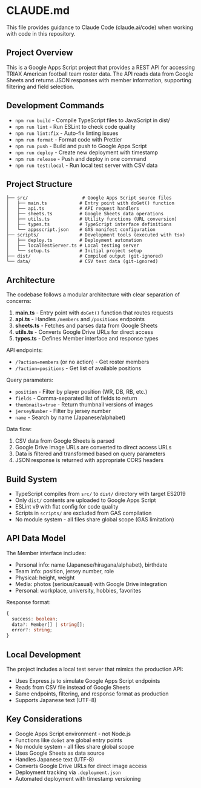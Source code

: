 # CLAUDE.md

This file provides guidance to Claude Code (claude.ai/code) when working with code in this repository.

## Project Overview

This is a Google Apps Script project that provides a REST API for accessing TRIAX American football team roster data. The API reads data from Google Sheets and returns JSON responses with member information, supporting filtering and field selection.

## Development Commands

- `npm run build` - Compile TypeScript files to JavaScript in dist/
- `npm run lint` - Run ESLint to check code quality
- `npm run lint:fix` - Auto-fix linting issues
- `npm run format` - Format code with Prettier
- `npm run push` - Build and push to Google Apps Script
- `npm run deploy` - Create new deployment with timestamp
- `npm run release` - Push and deploy in one command
- `npm run test:local` - Run local test server with CSV data

## Project Structure

```
├── src/                    # Google Apps Script source files
│   ├── main.ts            # Entry point with doGet() function
│   ├── api.ts             # API request handlers
│   ├── sheets.ts          # Google Sheets data operations
│   ├── utils.ts           # Utility functions (URL conversion)
│   ├── types.ts           # TypeScript interface definitions
│   └── appsscript.json    # GAS manifest configuration
├── scripts/               # Development tools (executed with tsx)
│   ├── deploy.ts          # Deployment automation
│   ├── localTestServer.ts # Local testing server
│   └── setup.ts           # Initial project setup
├── dist/                  # Compiled output (git-ignored)
└── data/                  # CSV test data (git-ignored)
```

## Architecture

The codebase follows a modular architecture with clear separation of concerns:

1. **main.ts** - Entry point with `doGet()` function that routes requests
2. **api.ts** - Handles `/members` and `/positions` endpoints
3. **sheets.ts** - Fetches and parses data from Google Sheets
4. **utils.ts** - Converts Google Drive URLs for direct access
5. **types.ts** - Defines Member interface and response types

API endpoints:
- `/?action=members` (or no action) - Get roster members
- `/?action=positions` - Get list of available positions

Query parameters:
- `position` - Filter by player position (WR, DB, RB, etc.)
- `fields` - Comma-separated list of fields to return
- `thumbnails=true` - Return thumbnail versions of images
- `jerseyNumber` - Filter by jersey number
- `name` - Search by name (Japanese/alphabet)

Data flow:
1. CSV data from Google Sheets is parsed
2. Google Drive image URLs are converted to direct access URLs
3. Data is filtered and transformed based on query parameters
4. JSON response is returned with appropriate CORS headers

## Build System

- TypeScript compiles from `src/` to `dist/` directory with target ES2019
- Only `dist/` contents are uploaded to Google Apps Script
- ESLint v9 with flat config for code quality
- Scripts in `scripts/` are excluded from GAS compilation
- No module system - all files share global scope (GAS limitation)

## API Data Model

The Member interface includes:
- Personal info: name (Japanese/hiragana/alphabet), birthdate
- Team info: position, jersey number, role
- Physical: height, weight
- Media: photos (serious/casual) with Google Drive integration
- Personal: workplace, university, hobbies, favorites

Response format:
```typescript
{
  success: boolean;
  data?: Member[] | string[];
  error?: string;
}
```

## Local Development

The project includes a local test server that mimics the production API:
- Uses Express.js to simulate Google Apps Script endpoints
- Reads from CSV file instead of Google Sheets
- Same endpoints, filtering, and response format as production
- Supports Japanese text (UTF-8)

## Key Considerations

- Google Apps Script environment - not Node.js
- Functions like `doGet` are global entry points
- No module system - all files share global scope
- Uses Google Sheets as data source
- Handles Japanese text (UTF-8)
- Converts Google Drive URLs for direct image access
- Deployment tracking via `.deployment.json`
- Automated deployment with timestamp versioning
